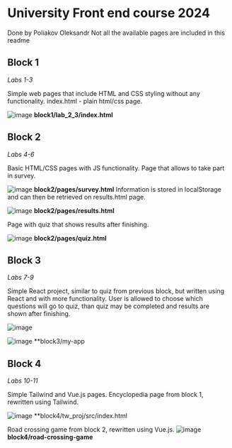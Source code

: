 # University Front end course 2024

Done by Poliakov Oleksandr
Not all the available pages are included in this readme

## Block 1 
*Labs 1-3*

Simple web pages that include HTML and CSS styling without any functionality.
index.html - plain html/css page.

![image](https://github.com/VIYD/WEB_project/assets/114873264/50b7b808-e142-431e-927b-a2a31b65133a)
**block1/lab_2_3/index.html**

## Block 2
*Labs 4-6*

Basic HTML/CSS pages with JS functionality.
Page that allows to take part in survey.

![image](https://github.com/VIYD/WEB_project/assets/114873264/1c3c00ce-5204-4009-bca6-09f690d1c3ff)
**block2/pages/survey.html**
Information is stored in localStorage and can then be retrieved on results.html page.

![image](https://github.com/VIYD/WEB_project/assets/114873264/593cdc33-9ac0-416a-b0a5-ab1bf69964d8)
**block2/pages/results.html**

Page with quiz that shows results after finishing.

![image](https://github.com/VIYD/WEB_project/assets/114873264/435218ef-41cf-4c68-867b-d03b2ea57383)
**block2/pages/quiz.html**


## Block 3
*Labs 7-9*

Simple React project, similar to quiz from previous block, but written using React and with more functionality.
User is allowed to choose which questions will go to quiz, than quiz may be completed and results are shown after finishing.

![image](https://github.com/VIYD/WEB_project/assets/114873264/25584bbc-3904-4d1f-9ce7-06b6f8322b80)

![image](https://github.com/VIYD/WEB_project/assets/114873264/9d757b7d-de4b-43fa-a5c1-895f350f6e9e)
**block3/my-app

## Block 4
*Labs 10-11*

Simple Tailwind and Vue.js pages.
Encyclopedia page from block 1, rewritten using Tailwind.

![image](https://github.com/VIYD/WEB_project/assets/114873264/85f8a65e-4c54-4bf2-9660-e823f1915345)
**block4/tw_proj/src/index.html

Road crossing game from block 2, rewritten using Vue.js.
![image](https://github.com/VIYD/WEB_project/assets/114873264/4aa812dc-c47c-404a-ac58-2a1f9fa09ce7)
**block4/road-crossing-game**


